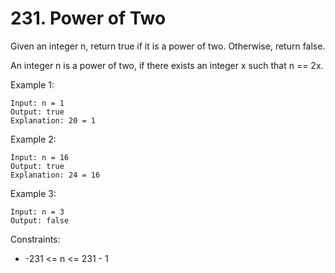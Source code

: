 # 231. Power of Two

Given an integer n, return true if it is a power of two. Otherwise, return false.

An integer n is a power of two, if there exists an integer x such that n == 2x.

Example 1:

```
Input: n = 1
Output: true
Explanation: 20 = 1
```

Example 2:

```
Input: n = 16
Output: true
Explanation: 24 = 16
```

Example 3:

```
Input: n = 3
Output: false
```

Constraints:

- -231 <= n <= 231 - 1
